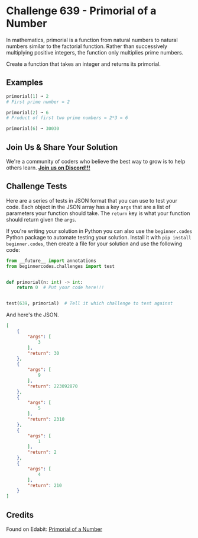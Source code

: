 # Challenge 639 - Primorial of a Number

In mathematics, primorial is a function from natural numbers to natural numbers similar to the factorial function. Rather than successively multiplying positive integers, the function only multiplies prime numbers.

Create a function that takes an integer and returns its primorial.

## Examples
```python
primorial(1) ➞ 2
# First prime number = 2

primorial(2) ➞ 6
# Product of first two prime numbers = 2*3 = 6

primorial(6) ➞ 30030
```
## Join Us & Share Your Solution

We're a community of coders who believe the best way to grow is to help others learn. **[Join us on Discord!!!](https://discord.gg/sfHykntuGy)**

## Challenge Tests

Here are a series of tests in JSON format that you can use to test your code. Each object in the JSON array has a key `args` that are a list of parameters your function should take. The `return` key is what your function should return given the `args`. 

If you're writing your solution in Python you can also use the `beginner.codes` Python package to automate testing your solution. Install it with `pip install beginner.codes`, then create a file for your solution and use the following code:
```python
from __future__ import annotations
from beginnercodes.challenges import test


def primorial(n: int) -> int:
    return 0  # Put your code here!!!


test(639, primorial)  # Tell it which challenge to test against
```
And here's the JSON.
```json
[
    {
        "args": [
            3
        ],
        "return": 30
    },
    {
        "args": [
            9
        ],
        "return": 223092870
    },
    {
        "args": [
            5
        ],
        "return": 2310
    },
    {
        "args": [
            1
        ],
        "return": 2
    },
    {
        "args": [
            4
        ],
        "return": 210
    }
]
```
## Credits

Found on Edabit: [Primorial of a Number](https://edabit.com/challenge/czLhTsGjScMTDtZxJ)
